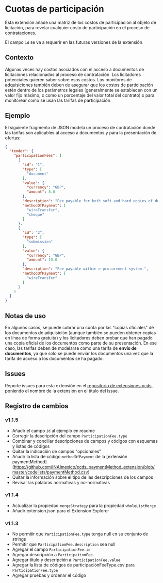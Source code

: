 # Cuotas de participación

Esta extensión añade una matriz de los costos de participación al objeto de licitación, para revelar cualquier costo de participación en el proceso de contrataciones.

El campo `id` se va a requerir en las futuras versiones de la extensión.

## Contexto

Algunas veces hay costos asociados con el acceso a documentos de licitaciones relacionados al proceso de contratación. Los licitadores potenciales quieren saber sobre esos costos. Los monitores de adquisiciones también deben de asegurar que los costos de participación estén dentro de los parámetros legales (generalmente se establecen con un valor fijo máximo, o como un porcentaje del valor total del contrato) o para monitorear como se usan las tarifas de participación.

## Ejemplo

El siguiente fragmento de JSON modela un proceso de contratación donde las tarifas son aplicables  al acceso a documentos y para la presentación de ofertas:

```json
{
  "tender": {
    "participationFees": [
      {
        "id": "1",
        "type": [
          "document"
        ],
        "value": {
          "currency": "GBP",
          "amount": 8.0
        },
        "description": "Fee payable for both soft and hard copies of documents.",
        "methodOfPayment": [
          "wireTransfer",
          "cheque"
        ]
      },
      {
        "id": "2",
        "type": [
          "submission"
        ],
        "value": {
          "currency": "GBP",
          "amount": 10.0
        },
        "description": "Fee payable within e-procurement system.",
        "methodOfPayment": [
          "wireTransfer"
        ]
      }
    ]
  }
}
```

## Notas de uso

En algunos casos, se puede cobrar una cuota por las "copias oficiales" de los documentos de adquisición (aunque también se pueden obtener copias en línea de forma gratuita) y los licitadores deben probar que han pagado una copia oficial de los documentos como parte de su presentación. En ese caso, las tarifas deben de modelarse como una tarifa de **envío de documentos**, ya que solo se puede enviar los documentos una vez que la tarifa de acceso a los documentos se ha pagado.

## Issues

Reporte issues para esta extensión en el [repositorio de extensiones ocds](https://github.com/open-contracting/ocds-extensions/issues), poniendo el nombre de la extensión en el título del issue.

## Registro de cambios

### v1.1.5

- Añadir el campo  `id` al ejemplo en readme
- Corregir la descripción del campo `ParticipationFee.type`
- Combinar y conciliar descripciones de campos y códigos con esquemas y listas de códigos
- Quitar la indicación de campos "opcionales"
- Añadir la lista de código `methodOfPayment`  de la \[extensión paymentMethod\] (https://github.com/INAImexico/ocds_paymentMethod_extension/blob/master/codelists/paymentMethod.csv)
- Quitar la información sobre el tipo de las descripciones de los campos
- Revisar las palabras normativas y no-normativas

### v1.1.4

- Actualizar la propiedad `mergeStrategy` para la propiedad `wholeListMerge`
- Añadir extension.json para el Extension Explorer

### v1.1.3

- No permitir que `ParticipationFee.type` tenga null en su conjunto de strings
- Permitir que `ParticipationFee.description` sea null
- Agregar el campo `ParticipationFee.id`
- Agregar descripción a `ParticipationFee`
- Agregar título y descripción a `ParticipationFee.value`
- Agregar la lista de códigos de participaciónFeeType.csv para `ParticipationFee.type`
- Agregar pruebas y ordenar el código
